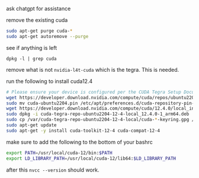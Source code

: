 ask chatgpt for assistance

remove the existing cuda

```bash
sudo apt-get purge cuda-*
sudo apt-get autoremove --purge
```

see if anything is left
```
dpkg -l | grep cuda
```

remove what is not `nvidia-l4t-cuda` which is the tegra. This is needed.

run the following to install cuda12.4

```bash
# Please ensure your device is configured per the CUDA Tegra Setup Documentation.
wget https://developer.download.nvidia.com/compute/cuda/repos/ubuntu2204/arm64/cuda-ubuntu2204.pin
sudo mv cuda-ubuntu2204.pin /etc/apt/preferences.d/cuda-repository-pin-600
wget https://developer.download.nvidia.com/compute/cuda/12.4.0/local_installers/cuda-tegra-repo-ubuntu2204-12-4-local_12.4.0-1_arm64.deb
sudo dpkg -i cuda-tegra-repo-ubuntu2204-12-4-local_12.4.0-1_arm64.deb
sudo cp /var/cuda-tegra-repo-ubuntu2204-12-4-local/cuda-*-keyring.gpg /usr/share/keyrings/
sudo apt-get update
sudo apt-get -y install cuda-toolkit-12-4 cuda-compat-12-4
```

make sure to add the following to the bottom of your bashrc
```bash
export PATH=/usr/local/cuda-12/bin:$PATH
export LD_LIBRARY_PATH=/usr/local/cuda-12/lib64:$LD_LIBRARY_PATH
```

after this `nvcc --version` should work.
